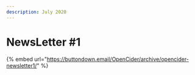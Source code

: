```yaml
---
description: July 2020
---
```


# NewsLetter \#1

{% embed url="https://buttondown.email/OpenCider/archive/opencider-newsletter1/" %}




